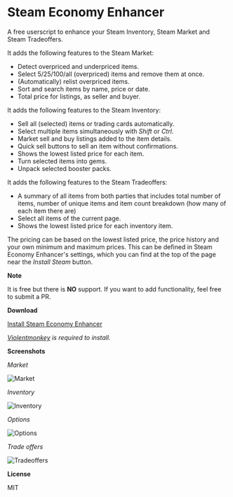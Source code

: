 # Steam Economy Enhancer

A free userscript to enhance your Steam Inventory, Steam Market and Steam Tradeoffers.

It adds the following features to the Steam Market:

*    Detect overpriced and underpriced items.
*    Select 5/25/100/all (overpriced) items and remove them at once.
*    (Automatically) relist overpriced items.
*    Sort and search items by name, price or date.
*    Total price for listings, as seller and buyer.

It adds the following features to the Steam Inventory:

*    Sell all (selected) items or trading cards automatically.
*    Select multiple items simultaneously with *Shift* or *Ctrl*.
*    Market sell and buy listings added to the item details.
*    Quick sell buttons to sell an item without confirmations.
*    Shows the lowest listed price for each item.
*    Turn selected items into gems.
*    Unpack selected booster packs.

It adds the following features to the Steam Tradeoffers:

*    A summary of all items from both parties that includes total number of items, number of unique items and item count breakdown (how many of each item there are)
*    Select all items of the current page.
*    Shows the lowest listed price for each inventory item.

The pricing can be based on the lowest listed price, the price history and your own minimum and maximum prices.
This can be defined in Steam Economy Enhancer's settings, which you can find at the top of the page near the *Install Steam* button.

**Note**

It is free but there is **NO** support. If you want to add functionality, feel free to submit a PR.

**Download**

[Install Steam Economy Enhancer](https://raw.githubusercontent.com/Nuklon/Steam-Economy-Enhancer/master/code.user.js)

*[Violentmonkey](https://violentmonkey.github.io/) is required to install.*

**Screenshots**


*Market*

![Market](http://i.imgur.com/cQx5J9e.png)


*Inventory*

![Inventory](http://i.imgur.com/9BuLN78.png)


*Options*

![Options](http://i.imgur.com/eShpvEO.png)


*Trade offers*

![Tradeoffers](http://i.imgur.com/vdVeXHi.png)

**License**

MIT
